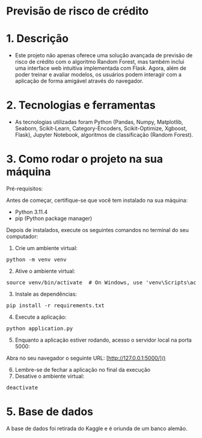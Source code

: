 # Previsão de risco de crédito

# 1. Descrição

- Este projeto não apenas oferece uma solução avançada de previsão de risco de crédito com o algoritmo Random Forest, mas também inclui uma interface web intuitiva implementada com Flask. Agora, além de poder treinar e avaliar modelos, os usuários podem interagir com a aplicação de forma amigável através do navegador.

# 2. Tecnologias e ferramentas

- As tecnologias utilizadas foram Python (Pandas, Numpy, Matplotlib, Seaborn, Scikit-Learn, Category-Encoders, Scikit-Optimize, Xgboost, Flask), Jupyter Notebook, algoritmos de classificação (Random Forest).

# 3. Como rodar o projeto na sua máquina

Pré-requisitos:

Antes de começar, certifique-se que você tem instalado na sua máquina:

- Python 3.11.4
- pip (Python package manager)

Depois de instalados, execute os seguintes comandos no terminal do seu computador:

1. Crie um ambiente virtual:

<pre>
python -m venv venv
</pre>

2. Ative o ambiente virtual:

<pre>
source venv/bin/activate  # On Windows, use 'venv\Scripts\activate'
</pre>

3. Instale as dependências:

<pre>
pip install -r requirements.txt
</pre>

4. Execute a aplicação:

<pre>
python application.py
</pre>

5. Enquanto a aplicação estiver rodando, acesso o servidor local na porta 5000:

Abra no seu navegador o seguinte URL:  [http://127.0.0.1:5000/]()

6. Lembre-se de fechar a aplicação no final da execução
7. Desative o ambiente virtual:

<pre>
deactivate
</pre>

# 5. Base de dados

A base de dados foi retirada do Kaggle e é oriunda de um banco alemão.
